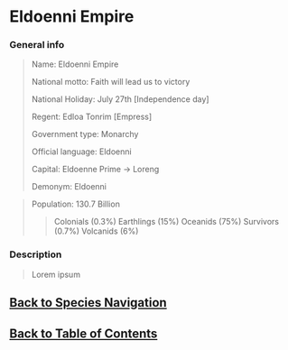 #   Eldoenni Empire

### General info

>   Name:   Eldoenni Empire
>
>   National motto: Faith will lead us to victory
>
>   National Holiday:   July 27th [Independence day]
>
>   Regent: Edloa Tonrim [Empress]
>
>   Government type:    Monarchy
>
>   Official language:  Eldoenni
>
>   Capital:    Eldoenne Prime ->   Loreng
>
>   Demonym:    Eldoenni

>   Population: 130.7 Billion
>>  Colonials   (0.3%)
>>  Earthlings  (15%)
>>  Oceanids    (75%)
>>  Survivors   (0.7%)
>>  Volcanids   (6%)

### Description

>   Lorem ipsum

<!--End of the file-->
##  [Back to Species Navigation](NationNavigation.md)
##  [Back to Table of Contents](../TableOfContents.md)